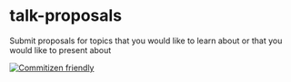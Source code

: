# talk-proposals

Submit proposals for topics that you would like to learn about or that you would
like to present about

[![Commitizen friendly](https://img.shields.io/badge/commitizen-friendly-brightgreen.svg)](http://commitizen.github.io/cz-cli/)
